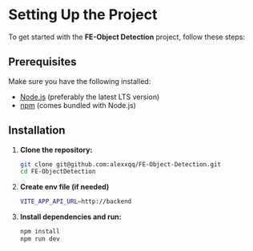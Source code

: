 # Setting Up the Project

To get started with the **FE-Object Detection** project, follow these steps:

## Prerequisites

Make sure you have the following installed:

- [Node.js](https://nodejs.org/) (preferably the latest LTS version)
- [npm](https://www.npmjs.com/) (comes bundled with Node.js)

## Installation

1. **Clone the repository:**

   ```bash
   git clone git@github.com:alexxqq/FE-Object-Detection.git
   cd FE-ObjectDetection
   ```

2. **Create env file (if needed)**
   ```bash
   VITE_APP_API_URL=http://backend
   ```

3. **Install dependencies and run:**
   ```bash
   npm install
   npm run dev
   ```
